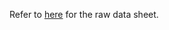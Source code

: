 Refer to [here](https://docs.google.com/spreadsheets/d/1wDu399gYNWRnaX8BFjWNoRarkNHXmI-M5ElNK1LyBoQ/edit?usp=sharing) for the raw data sheet.
